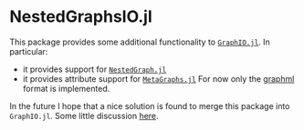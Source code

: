 # NestedGraphsIO.jl

This package provides some additional functionality to [`GraphIO.jl`](https://github.com/JuliaGraphs/GraphIO.jl).
In particular:
- it provides support for [`NestedGraph.jl`](https://github.com/UniStuttgart-IKR/NestedGraphs.jl)
- it provides attribute support for [`MetaGraphs.jl`](https://github.com/JuliaGraphs/MetaGraphs.jl)
For now only the [graphml](http://graphml.graphdrawing.org/) format is implemented.

In the future I hope that a nice solution is found to merge this package into `GraphIO.jl`.
Some little discussion [here](https://github.com/JuliaGraphs/GraphIO.jl/pull/49).
